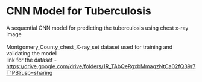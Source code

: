 # CNN Model for Tuberculosis
A sequential CNN model for predicting the tuberculosis using chest x-ray image \
\
Montgomery_County_chest_X-ray_set dataset used for training and validating the model\
link for the dataset - https://drive.google.com/drive/folders/1R_TAbQeRgxbMmaqzNtCa02fQ39r7T1PB?usp=sharing 
